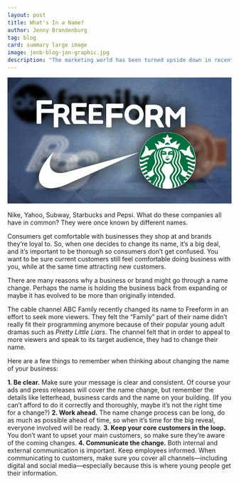 ```yaml
---
layout: post
title: What's In a Name?
author: Jenny Brandenburg
tag: blog
card: summary large image
image: jenb-blog-jan-graphic.jpg
description: "The marketing world has been turned upside down in recent years.  Among other changes, the explosion of social media coupled with sophisticated online targeting have forced marketers to work smarter."
---
```

![What's in a Name Graphic](/img/jenb-blog-jan-graphic.jpg)

Nike, Yahoo, Subway, Starbucks and Pepsi. What do these companies all have in common? They were once known by different names.

Consumers get comfortable with businesses they shop at and brands they’re loyal to. So, when one decides to change its name, it’s a big deal, and it’s important to be thorough so consumers don’t get confused. You want to be sure current customers still feel comfortable doing business with you, while at the same time attracting new customers.

There are many reasons why a business or brand might go through a name change. Perhaps the name is holding the business back from expanding or maybe it has evolved to be more than originally intended.

The cable channel ABC Family recently changed its name to Freeform in an effort to seek more viewers. They felt the “Family” part of their name didn’t really fit their programming anymore because of their popular young adult dramas such as *Pretty Little Liars*. The channel felt that in order to appeal to more viewers and speak to its target audience, they had to change their name.

Here are a few things to remember when thinking about changing the name of your business:

**1.	Be clear.** Make sure your message is clear and consistent. Of course your ads and press releases will cover the name change, but remember the details like letterhead, business cards and the name on your building. (If you can’t afford to do it correctly and thoroughly, maybe it’s not the right time for a change?)
**2.	Work ahead.** The name change process can be long, do as much as possible ahead of time, so when it’s time for the big reveal, everyone involved will be ready.
**3.	Keep your core customers in the loop.** You don’t want to upset your main customers, so make sure they’re aware of the coming changes.
**4. 	Communicate the change.**  Both internal and external communication is important. Keep employees informed. When communicating to customers, make sure you cover all channels—including digital and social media—especially because this is where young people get their information.
